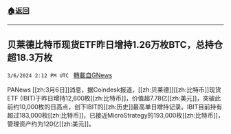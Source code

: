 ###  [:house:返回](README.md)
---


## 贝莱德比特币现货ETF昨日增持1.26万枚BTC，总持仓超18.3万枚
`3/6/2024 2:12 PM UTC ` [轉載自GNews](https://gnews.org/articles/2370881)

PANews [[zh:3月6日]]消息，据Coindesk报道，[[zh:贝莱德]][[zh:比特币]]现货ETF (IBIT)于昨日增持12,600枚[[zh:比特币]]，价值超7.78亿[[zh:美元]]，突破此前约10,000枚的日高点，创下IBIT的[[zh:历史]]最高单日增持记录。IBIT目前持有超过183,000枚[[zh:比特币]]，已接近MicroStrategy的193,000枚[[zh:比特币]]，管理资产约为120亿[[zh:美元]]。
